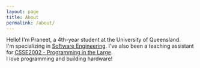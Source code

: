 ```yaml
---
layout: page
title: About
permalink: /about/
---
```


Hello! I'm Praneet, a 4th-year student at the University of Queensland.  
I'm specializing in [Software Engineering](https://study.uq.edu.au/study-options/programs/bachelor-engineering-honours-2455/software-engineering-softwe2455). 
I've also been a teaching assistant for [CSSE2002 - Programming in the Large](https://programs-courses.uq.edu.au/course.html?course_code=CSSE2002).  
I love programming and building hardware!